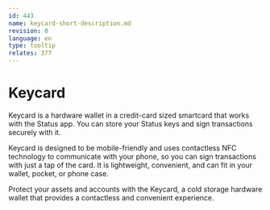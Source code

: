 ```yaml
---
id: 443
name: keycard-short-description.md
revision: 0
language: en
type: tooltip
relates: 377
---
```


# Keycard

Keycard is a hardware wallet in a credit-card sized smartcard that works with the Status app. You can store your Status keys and sign transactions securely with it.

Keycard is designed to be mobile-friendly and uses contactless NFC technology to communicate with your phone, so you can sign transactions with just a tap of the card. It is lightweight, convenient, and can fit in your wallet, pocket, or phone case.

Protect your assets and accounts with the Keycard, a cold storage hardware wallet that provides a contactless and convenient experience.

